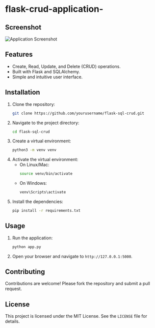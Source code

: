 # flask-crud-application-
## Screenshot

![Application Screenshot]()
## Features

- Create, Read, Update, and Delete (CRUD) operations.
- Built with Flask and SQLAlchemy.
- Simple and intuitive user interface.

## Installation

1. Clone the repository:
    ```bash
    git clone https://github.com/yourusername/flask-sql-crud.git
    ```
2. Navigate to the project directory:
    ```bash
    cd flask-sql-crud
    ```
3. Create a virtual environment:
    ```bash
    python3 -m venv venv
    ```
4. Activate the virtual environment:
    - On Linux/Mac:
      ```bash
      source venv/bin/activate
      ```
    - On Windows:
      ```bash
      venv\Scripts\activate
      ```
5. Install the dependencies:
    ```bash
    pip install -r requirements.txt
    ```

## Usage

1. Run the application:
    ```bash
    python app.py
    ```
2. Open your browser and navigate to `http://127.0.0.1:5000`.

## Contributing

Contributions are welcome! Please fork the repository and submit a pull request.

## License

This project is licensed under the MIT License. See the `LICENSE` file for details.
